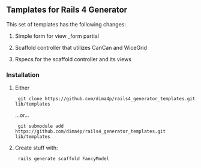 ## Tamplates for Rails 4 Generator

This set of templates has the following changes:

1. Simple form for view _form partial

2. Scaffold controller that utilizes CanCan and WiceGrid

3. Rspecs for the scaffold controller and its views

### Installation

1. Either 

        git clone https://github.com/dima4p/rails4_generator_templates.git lib/templates

    ...or...

        git submodule add https://github.com/dima4p/rails4_generator_templates.git lib/templates
  
2. Create stuff with:

        rails generate scaffold FancyModel
